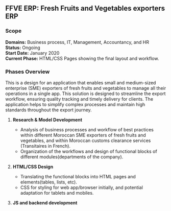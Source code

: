## FFVE ERP: Fresh Fruits and Vegetables exporters ERP

### Scope
**Domains:** Business process, IT, Management, Accountancy, and HR  
**Status:** Ongoing  
**Start Date:** January 2020  
**Current Phase:** HTML/CSS Pages showing the final layout and workflow. 
### Phases Overview
This is a design for an application that enables small and medium-sized enterprise (SME) exporters of fresh fruits and vegetables to manage all their operations in a single app. 
This solution is designed to streamline the export workflow, ensuring quality tracking and timely delivery for clients. 
The application helps to simplify complex processes and maintain high standards throughout the export journey.
1. **Research & Model Development**  
   - Analysis of business processes and workflow of best practices within different Moroccan SME exporters of fresh fruits and vegetables, and within
      Moroccan customs clearance services (Transitaires in French).  
   - Organization of the workflows and design of functional blocks of different modules(departments of the company).

2. **HTML/CSS Design**  
   - Translating the functional blocks into HTML pages and elements(tables, lists, etc).  
   - CSS for styling for web app/browser initially, and potential adaptation for tablets and mobiles.

3. **JS and backend development**  

